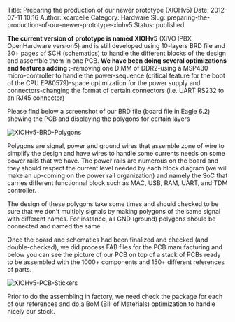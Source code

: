 Title: Preparing the production of our newer prototype (XIOHv5)
Date: 2012-07-11 10:16
Author: xcarcelle
Category: Hardware
Slug: preparing-the-production-of-our-newer-prototype-xiohv5
Status: published

**The current version of prototype is named XIOHv5** (XiVO IPBX
OpenHardware version5) and is still developed using 10-layers BRD file
and 30+ pages of SCH (schematics) to handle the different blocks of the
design and assemble them in one PCB. **We have been doing several
optimizations and features adding :**-removing one DIMM of DDR2-using a
MSP430 micro-controller to handle the power-sequence (critical feature
for the boot of the CPU EP80579)-space optimization for the power supply
and connectors-changing the format of certain connectors (i.e. UART
RS232 to an RJ45 connector)

Please find below a screenshot of our BRD file (board file in Eagle 6.2)
showing the PCB and displaying the polygons for certain layers

![XIOHv5-BRD-Polygons](/images/blog/XIOHv5/.XIOHv5_PCB_m.jpg "XIOHv5-BRD-Polygons, juil. 2012")

Polygons are signal, power and ground wires that assemble zone of wire
to simplify the design and have wires to handle some currents needs on
some power rails that we have. The power rails are numerous on the board
and they should respect the current level needed by each block diagram
(we will make an up-coming on the power rail organization) and namely
the SoC that carries different functionnal block such as MAC, USB, RAM,
UART, and TDM controller.

The design of these polygons take some times and should checked to be
sure that we don't multiply signals by making polygons of the same
signal with different names. For instance, all GND (ground) polygons
should be connected and named the same.

Once the board and schematics had been finalized and checked (and
double-checked), we did process FAB files for the PCB manufacturing and
below you can see the picture of our PCB on top of a stack of PCBs ready
to be assembled with the 1000+ components and 150+ different references
of parts.

![XIOHv5-PCB-Stickers](/images/blog/XIOHv5/.P1050963_m.jpg "XIOHv5-PCB-Stickers, juil. 2012")

Prior to do the assembling in factory, we need check the package for
each of our references and do a BoM (Bill of Materials) optimization to
handle nicely our stock.

</p>

